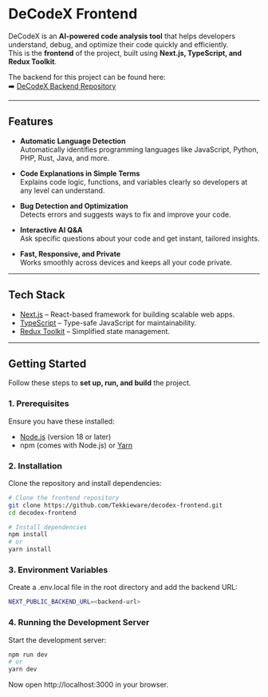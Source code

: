 # DeCodeX Frontend

DeCodeX is an **AI-powered code analysis tool** that helps developers understand, debug, and optimize their code quickly and efficiently.  
This is the **frontend** of the project, built using **Next.js, TypeScript, and Redux Toolkit**.

The backend for this project can be found here:  
➡️ [DeCodeX Backend Repository](https://github.com/Tekkieware/decodex-backend)

---

## Features

- **Automatic Language Detection**  
  Automatically identifies programming languages like JavaScript, Python, PHP, Rust, Java, and more.

- **Code Explanations in Simple Terms**  
  Explains code logic, functions, and variables clearly so developers at any level can understand.

- **Bug Detection and Optimization**  
  Detects errors and suggests ways to fix and improve your code.

- **Interactive AI Q&A**  
  Ask specific questions about your code and get instant, tailored insights.

- **Fast, Responsive, and Private**  
  Works smoothly across devices and keeps all your code private.

---

## Tech Stack

- [Next.js](https://nextjs.org/) – React-based framework for building scalable web apps.  
- [TypeScript](https://www.typescriptlang.org/) – Type-safe JavaScript for maintainability.  
- [Redux Toolkit](https://redux-toolkit.js.org/) – Simplified state management.  

---

## Getting Started

Follow these steps to **set up, run, and build** the project.

### 1. Prerequisites

Ensure you have these installed:

- [Node.js](https://nodejs.org/) (version 18 or later)
- npm (comes with Node.js) or [Yarn](https://yarnpkg.com/)

### 2. Installation

Clone the repository and install dependencies:

```bash
# Clone the frontend repository
git clone https://github.com/Tekkieware/decodex-frontend.git
cd decodex-frontend

# Install dependencies
npm install
# or
yarn install
```
### 3. Environment Variables

Create a .env.local file in the root directory and add the backend URL:

```bash
NEXT_PUBLIC_BACKEND_URL=<backend-url>

```

### 4. Running the Development Server

Start the development server:

```bash
npm run dev
# or
yarn dev
```
Now open http://localhost:3000 in your browser.

